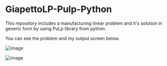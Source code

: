 # GiapettoLP-Pulp-Python
This repository includes a manufacturing linear problem and it's solution in generic form by using PuLp library from python.

You can see the problem and my output screen below.

![image](https://user-images.githubusercontent.com/76563133/204732741-45dc46d0-a873-4aff-bca5-868573a6d951.png)

![image](https://user-images.githubusercontent.com/76563133/204733744-436edda9-8891-4905-94b1-2298d753e4c0.png)

